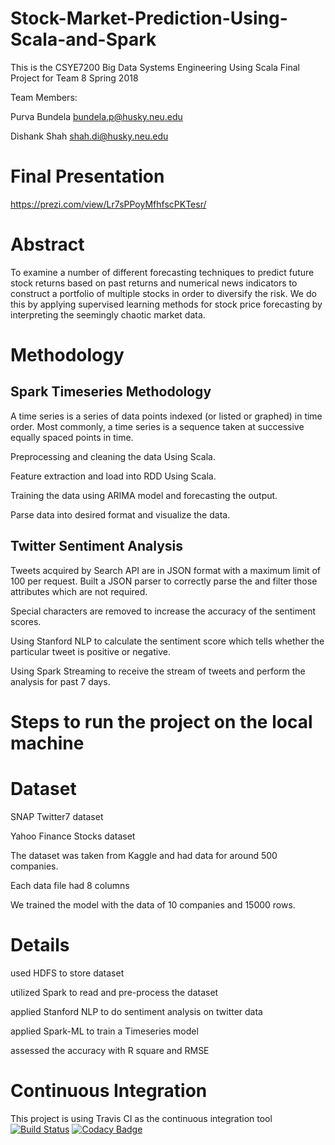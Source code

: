 
# Stock-Market-Prediction-Using-Scala-and-Spark

This is the CSYE7200 Big Data Systems Engineering Using Scala Final Project for Team 8 Spring 2018

Team Members:

Purva Bundela bundela.p@husky.neu.edu

Dishank Shah  shah.di@husky.neu.edu

# Final Presentation
https://prezi.com/view/Lr7sPPoyMfhfscPKTesr/

 # Abstract
 
To examine a number of different forecasting techniques to predict future stock returns based on past returns and numerical news indicators to construct a portfolio of multiple stocks in order to diversify the risk. We do this by applying supervised learning methods for stock price forecasting by interpreting the seemingly chaotic market data.

# Methodology
## Spark Timeseries Methodology
A time series is a series of data points indexed (or listed or graphed) in time order. Most commonly, a time series is a sequence taken at successive equally spaced points in time.

Preprocessing and cleaning the data Using Scala.

Feature extraction and load into RDD Using Scala.

Training the data using ARIMA model and forecasting the output.

Parse data into desired format and visualize the data.

## Twitter Sentiment Analysis
Tweets acquired by Search API are in JSON format with a maximum limit of 100 per request. Built a JSON parser to correctly parse the and filter those attributes which are not required.

Special characters are removed to increase the accuracy of the sentiment scores.

Using Stanford NLP to calculate the sentiment score which tells whether the particular tweet is positive or negative.

Using Spark Streaming to receive the stream of tweets and perform the analysis for past 7 days.


# Steps to run the project on the local machine



# Dataset
SNAP Twitter7 dataset

Yahoo Finance Stocks dataset

The dataset was taken from Kaggle and had data for around 500 companies.

Each data file had 8 columns 

We trained the model with the data of 10 companies and 15000 rows.
# Details
used HDFS to store dataset

utilized Spark to read and pre-process the dataset

applied Stanford NLP to do sentiment analysis on twitter data

applied Spark-ML to train a Timeseries model

assessed the accuracy with R square and RMSE
# Continuous Integration

This project is using Travis CI as the continuous integration tool  [![Build Status](https://travis-ci.org/PurvaBundela/Stock-Market-Prediction-Using-Scala-and-Spark.svg?branch=master)](https://travis-ci.org/PurvaBundela/Stock-Market-Prediction-Using-Scala-and-Spark) [![Codacy Badge](https://api.codacy.com/project/badge/Grade/3ac16119b50b4677bf6be68eb36a518a)](https://www.codacy.com/app/dishanks9/Stock-Market-Prediction-Using-Scala-and-Spark?utm_source=github.com&amp;utm_medium=referral&amp;utm_content=dishanks9/Stock-Market-Prediction-Using-Scala-and-Spark&amp;utm_campaign=Badge_Grade)

